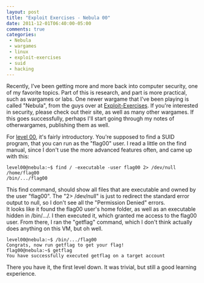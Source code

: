 ```yaml
---
layout: post
title: "Exploit Exercises - Nebula 00"
date: 2011-12-01T06:40:00-05:00
comments: true
categories:
 - Nebula
 - wargames
 - linux
 - exploit-exercises
 - suid
 - hacking
---
```


Recently, I've been getting more and more back into computer security, one of my favorite topics. Part of this is research, and part is more practical, such as wargames or labs. One newer wargame that I've been playing is called "Nebula", from the guys over at [Exploit-Exercises](http://exploit-exercises.com). If you're interested in security, please check out their site, as well as many other wargames. If this goes successfully, perhaps I'll start going through my notes of otherwargames, publishing them as well.

<!-- more -->

For [level 00](http://exploit-exercises.com/nebula/level00), it's fairly introductory. You're supposed to find a SUID program, that you can run as the "flag00" user. I read a little on the find manual, since I don't use the more advanced features often, and came up with this:

```
level00@nebula:~$ find / -executable -user flag00 2> /dev/null
/home/flag00
/bin/.../flag00
```

This find command, should show all files that are executable and owned by the user "flag00". The "2> /dev/null" is just to redirect the standard error output to null, so I don't see all the "Permission Denied" errors.  <br />It looks like it found the flag00 user's home folder, as well as an executable hidden in /bin/.../. I then executed it, which granted me access to the flag00 user. From there, I ran the "getflag" command, which I don't think actually does anything on this VM, but oh well.

```
level00@nebula:~$ /bin/.../flag00
Congrats, now run getflag to get your flag!
flag00@nebula:~$ getflag
You have successfully executed getflag on a target account
```

There you have it, the first level down.  It was trivial, but still a good learning experience.

